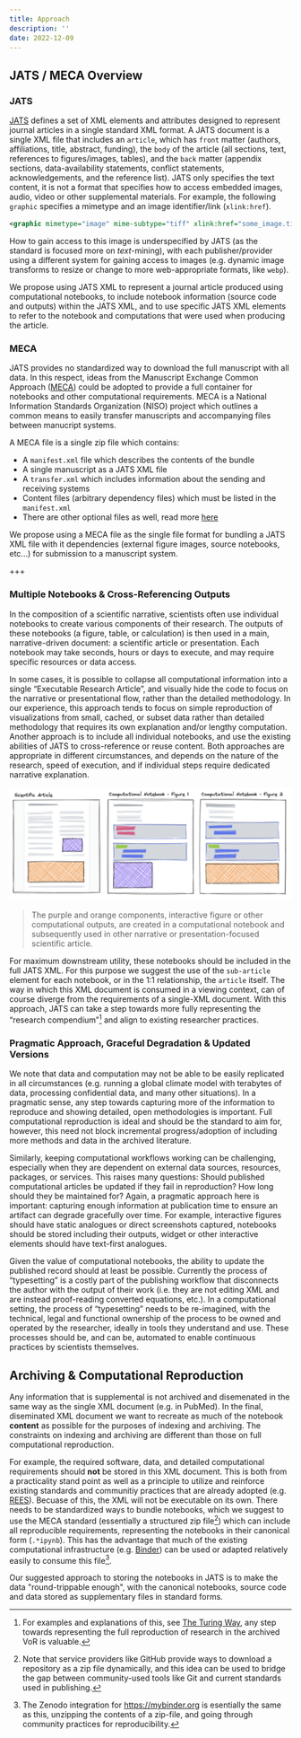 ```yaml
---
title: Approach
description: ''
date: 2022-12-09
---
```


## JATS / MECA Overview

### JATS

[JATS](https://jats.nlm.nih.gov) defines a set of XML elements and attributes designed to represent journal articles in a single standard XML format. A JATS document is a single XML file that includes an `article`, which has `front` matter (authors, affiliations, title, abstract, funding), the `body` of the article (all sections, text, references to figures/images, tables), and the `back` matter (appendix sections, data-availability statements, conflict statements, acknowledgements, and the reference list). JATS only specifies the text content, it is not a format that specifies how to access embedded images, audio, video or other supplemental materials. For example, the following `graphic` specifies a mimetype and an image identifier/link (`xlink:href`).

```xml
<graphic mimetype="image" mime-subtype="tiff" xlink:href="some_image.tif" />
```

How to gain access to this image is underspecified by JATS (as the standard is focused more on _text_\-mining), with each publisher/provider using a different system for gaining access to images (e.g. dynamic image transforms to resize or change to more web-appropriate formats, like `webp`).

We propose using JATS XML to represent a journal article produced using computational notebooks, to include notebook information (source code and outputs) within the JATS XML, and to use specific JATS XML elements to refer to the notebook and computations that were used when producing the article.

### MECA

JATS provides no standardized way to download the full manuscript with all data. In this respect, ideas from the Manuscript Exchange Common Approach ([MECA](https://www.niso.org/standards-committees/meca)) could be adopted to provide a full container for notebooks and other computational requirements. MECA is a National Information Standards Organization (NISO) project which outlines a common means to easily transfer manuscripts and accompanying files between manucript systems.

A MECA file is a single zip file which contains:

- A `manifest.xml` file which describes the contents of the bundle
- A single manuscript as a JATS XML file
- A `transfer.xml` which includes information about the sending and receiving systems
- Content files (arbitrary dependency files) which must be listed in the `manifest.xml`
- There are other optional files as well, read more [here](https://groups.niso.org/higherlogic/ws/public/download/23902/NISO_RP-30-2020_Manuscript_Exchange_Common_Approach_MECA.pdf)

We propose using a MECA file as the single file format for bundling a JATS XML file with it dependencies (external figure images, source notebooks, etc...) for submission to a manuscript system.

+++

### Multiple Notebooks & Cross-Referencing Outputs

In the composition of a scientific narrative, scientists often use individual notebooks to create various components of their research. The outputs of these notebooks (a figure, table, or calculation) is then used in a main, narrative-driven document: a scientific article or presentation. Each notebook may take seconds, hours or days to execute, and may require specific resources or data access.

In some cases, it is possible to collapse all computational information into a single “Executable Research Article”, and visually hide the code to focus on the narrative or presentational flow, rather than the detailed methodology. In our experience, this approach tends to focus on simple reproduction of visualizations from small, cached, or subset data rather than detailed methodology that requires its own explanation and/or lengthy computation. Another approach is to include all individual notebooks, and use the existing abilities of JATS to cross-reference or reuse content. Both approaches are appropriate in different circumstances, and depends on the nature of the research, speed of execution, and if individual steps require dedicated narrative explanation.

![](images/articles-and-notebooks.png)

> The purple and orange components, interactive figure or other computational outputs, are created in a computational notebook and subsequently used in other narrative or presentation-focused scientific article.

For maximum downstream utility, these notebooks should be included in the full JATS XML. For this purpose we suggest the use of the `sub-article` element for each notebook, or in the 1:1 relationship, the `article` itself. The way in which this XML document is consumed in a viewing context, can of course diverge from the requirements of a single-XML document. With this approach, JATS can take a step towards more fully representing the “research compendium”[^compendium] and align to existing researcher practices.

[^compendium]: For examples and explanations of this, see [The Turing Way](https://the-turing-way.netlify.app/reproducible-research/compendia), any step towards representing the full reproduction of research in the archived VoR is valuable.

### Pragmatic Approach, Graceful Degradation & Updated Versions

We note that data and computation may not be able to be easily replicated in all circumstances (e.g. running a global climate model with terabytes of data, processing confidential data, and many other situations). In a pragmatic sense, any step towards capturing more of the information to reproduce and showing detailed, open methodologies is important. Full computational reproduction is ideal and should be the standard to aim for, however, this need not block incremental progress/adoption of including more methods and data in the archived literature.

Similarly, keeping computational workflows working can be challenging, especially when they are dependent on external data sources, resources, packages, or services. This raises many questions: Should published computational articles be updated if they fail in reproduction? How long should they be maintained for? Again, a pragmatic approach here is important: capturing enough information at publication time to ensure an artifact can degrade gracefully over time. For example, interactive figures should have static analogues or direct screenshots captured, notebooks should be stored including their outputs, widget or other interactive elements should have text-first analogues.

Given the value of computational notebooks, the ability to update the published record should at least be possible. Currently the process of “typesetting” is a costly part of the publishing workflow that disconnects the author with the output of their work (i.e. they are not editing XML and are instead proof-reading converted equations, etc.). In a computational setting, the process of “typesetting” needs to be re-imagined, with the technical, legal and functional ownership of the process to be owned and operated by the researcher, ideally in tools they understand and use. These processes should be, and can be, automated to enable continuous practices by scientists themselves.

## Archiving & Computational Reproduction

Any information that is supplemental is not archived and disemenated in the same way as the single XML document (e.g. in PubMed). In the final, diseminated XML document we want to recreate as much of the notebook **content** as possible for the purposes of indexing and archiving. The constraints on indexing and archiving are different than those on full computational reproduction.

For example, the required software, data, and detailed computational requirements should **not** be stored in this XML document. This is both from a practicality stand point as well as a principle to utilize and reinforce existing standards and communitiy practices that are already adopted (e.g. [REES](https://repo2docker.readthedocs.io/en/latest/specification.html)). Becuase of this, the XML will not be executable on its own. There needs to be standardized ways to bundle notebooks, which we suggest to use the MECA standard (essentially a structured zip file[^zip_github]) which can include all reproducible requirements, representing the notebooks in their canonical form (`.*ipynb`). This has the advantage that much of the existing computational infrastructure (e.g. [Binder](https://mybinder.org)) can be used or adapted relatively easily to consume this file[^binder_zenodo].

[^zip_github]: Note that service providers like GitHub provide ways to download a repository as a zip file dynamically, and this idea can be used to bridge the gap between community-used tools like Git and current standards used in publishing.
[^binder_zenodo]: The Zenodo integration for https://mybinder.org is esentially the same as this, unzipping the contents of a zip-file, and going through community practices for reproducibility.

Our suggested approach to storing the notebooks in JATS is to make the data "round-trippable enough", with the canonical notebooks, source code and data stored as supplementary files in standard forms.

